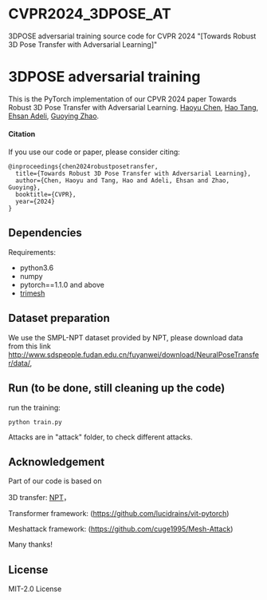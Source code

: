 # CVPR2024_3DPOSE_AT
3DPOSE adversarial training source code for CVPR 2024
"[Towards Robust 3D Pose Transfer with Adversarial Learning]"

# 3DPOSE adversarial training
This is the PyTorch implementation of our CPVR 2024 paper Towards Robust 3D Pose Transfer with Adversarial Learning.
[Haoyu Chen](https://scholar.google.com/citations?user=QgbraMIAAAAJ&hl=en), [Hao Tang](https://github.com/Ha0Tang), [Ehsan Adeli](https://scholar.google.com/citations?user=7NX_J_cAAAAJ&hl=en), [Guoying Zhao](https://scholar.google.com/citations?user=hzywrFMAAAAJ&hl=en). <br>

#### Citation

If you use our code or paper, please consider citing:
```
@inproceedings{chen2024robustposetransfer,
  title={Towards Robust 3D Pose Transfer with Adversarial Learning},
  author={Chen, Haoyu and Tang, Hao and Adeli, Ehsan and Zhao, Guoying},
  booktitle={CVPR},
  year={2024}
}
```

## Dependencies

Requirements:
- python3.6
- numpy
- pytorch==1.1.0 and above
- [trimesh](https://github.com/mikedh/trimesh)

## Dataset preparation
We use the SMPL-NPT dataset provided by NPT, please download data from this link http://www.sdspeople.fudan.edu.cn/fuyanwei/download/NeuralPoseTransfer/data/, 

## Run (to be done, still cleaning up the code)
run the training:
```
python train.py
```

Attacks are in "attack" folder, to check different attacks.



## Acknowledgement
Part of our code is based on 

3D transfer: [NPT](https://github.com/jiashunwang/Neural-Pose-Transfer)，

Transformer framework: (https://github.com/lucidrains/vit-pytorch) 

Meshattack framework: (https://github.com/cuge1995/Mesh-Attack) 

Many thanks!

## License
MIT-2.0 License
